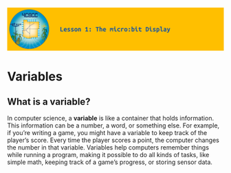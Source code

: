 ![header-lesson-01](assets/header-lesson-01.png)

# Variables

## What is a variable?

In computer science, a **variable** is like a container that holds information. This information can be a number, a word, or something else. For example, if you’re writing a game, you might have a variable to keep track of the player’s score. Every time the player scores a point, the computer changes the number in that variable. Variables help computers remember things while running a program, making it possible to do all kinds of tasks, like simple math, keeping track of a game’s progress, or storing sensor data.
